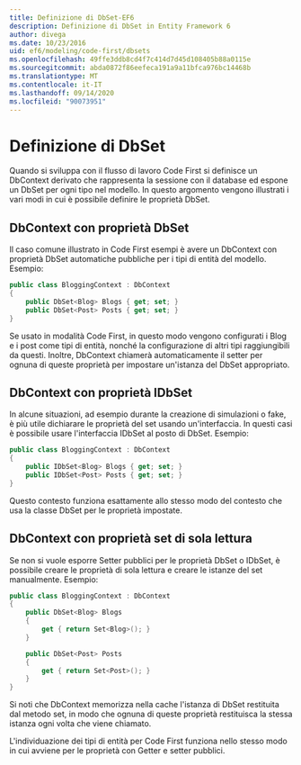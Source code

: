 ```yaml
---
title: Definizione di DbSet-EF6
description: Definizione di DbSet in Entity Framework 6
author: divega
ms.date: 10/23/2016
uid: ef6/modeling/code-first/dbsets
ms.openlocfilehash: 49ffe3ddb8cd4f7c414d7d45d108405b88a0115e
ms.sourcegitcommit: abda0872f86eefeca191a9a11bfca976bc14468b
ms.translationtype: MT
ms.contentlocale: it-IT
ms.lasthandoff: 09/14/2020
ms.locfileid: "90073951"
---
```

# <a name="defining-dbsets"></a>Definizione di DbSet
Quando si sviluppa con il flusso di lavoro Code First si definisce un DbContext derivato che rappresenta la sessione con il database ed espone un DbSet per ogni tipo nel modello. In questo argomento vengono illustrati i vari modi in cui è possibile definire le proprietà DbSet.  

## <a name="dbcontext-with-dbset-properties"></a>DbContext con proprietà DbSet  

Il caso comune illustrato in Code First esempi è avere un DbContext con proprietà DbSet automatiche pubbliche per i tipi di entità del modello. Esempio:  

``` csharp
public class BloggingContext : DbContext
{
    public DbSet<Blog> Blogs { get; set; }
    public DbSet<Post> Posts { get; set; }
}
```  

Se usato in modalità Code First, in questo modo vengono configurati i Blog e i post come tipi di entità, nonché la configurazione di altri tipi raggiungibili da questi. Inoltre, DbContext chiamerà automaticamente il setter per ognuna di queste proprietà per impostare un'istanza del DbSet appropriato.  

## <a name="dbcontext-with-idbset-properties"></a>DbContext con proprietà IDbSet  

In alcune situazioni, ad esempio durante la creazione di simulazioni o fake, è più utile dichiarare le proprietà del set usando un'interfaccia. In questi casi è possibile usare l'interfaccia IDbSet al posto di DbSet. Esempio:  

``` csharp
public class BloggingContext : DbContext
{
    public IDbSet<Blog> Blogs { get; set; }
    public IDbSet<Post> Posts { get; set; }
}
```  

Questo contesto funziona esattamente allo stesso modo del contesto che usa la classe DbSet per le proprietà impostate.  

## <a name="dbcontext-with-read-only-set-properties"></a>DbContext con proprietà set di sola lettura  

Se non si vuole esporre Setter pubblici per le proprietà DbSet o IDbSet, è possibile creare le proprietà di sola lettura e creare le istanze del set manualmente. Esempio:  

``` csharp
public class BloggingContext : DbContext
{
    public DbSet<Blog> Blogs
    {
        get { return Set<Blog>(); }
    }

    public DbSet<Post> Posts
    {
        get { return Set<Post>(); }
    }
}
```  

Si noti che DbContext memorizza nella cache l'istanza di DbSet restituita dal metodo set, in modo che ognuna di queste proprietà restituisca la stessa istanza ogni volta che viene chiamato.  

L'individuazione dei tipi di entità per Code First funziona nello stesso modo in cui avviene per le proprietà con Getter e setter pubblici.  
